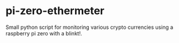 # pi-zero-ethermeter
Small python script for monitoring various crypto currencies using a raspberry pi zero with a blinkt!.
